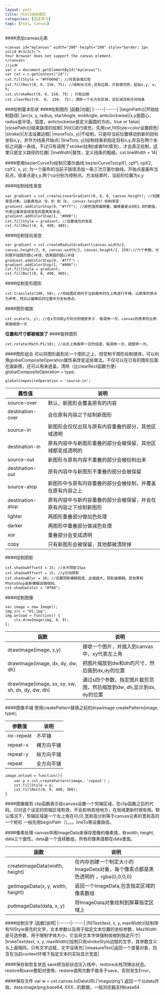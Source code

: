```yaml
---
layout: post
title: html5绘制图形
categories: [语言学习]
tags: [html, canvas]
---
```

####添加canvas元素

```
<canvas id="myCanvas" width="300" height="200" style="border: 1px solid #c3c3c3;">
Your Browser does not support the canvas element.
</canvas>
//js中
var c = document.getElementById("myCanvas");
var cxt = c.getContext("2d");
cxt.fillStyle = "#FF0000"; //将其染成红色
cxt.fillRect(0, 0, 150, 75); //绘制长方形,没有边框，只有填充色，起始x,y, w, h;
cxt.strokeRect(0, 0, 150, 75）; 只有边框
cxt.clearRect(0， 0， 150， 75); 清除一个长方形区域，该区域没有任何线条
```

###绘制基本形状
####绘制图形
|函数|功能|
|-----|------|
|beginPath()|开始绘制路径|
|arc(x, y, radius, startAngle, endAngle, anticlockwise)|x,y是圆心，radius是半径，弧度，anticlockwise是定义画圆的方向，true or false|
|closePath()|结束路径的绘制|
|fill()|进行填充，先用cxt,fillStyle=color设置颜色|
|stroke()|方法设置边框|
|moveTo(x, y)|不绘制，只是将当前位置移动到新的目标坐标x,y，并作为线条开始点|
|lineTo(x, y)|绘制线条到指定目标x,y,并且在两个坐标之间画一条线，不过只有调用了stroke(绘制)或者fill(填充)，才会真正绘制，这里只是定义路径的位置|
|lineWidth|属性，定义线条的粗细，cxt.lineWidth = 14|

####使用bezierCurveTo绘制贝塞尔曲线
bezierCurveTo(cpX1, cpY1, cpX2, cpY2, x, y);
为一个画布的当前子路径添加一条三次贝塞尔曲线。开始点是画布当前点，结束点是x,y,两个cp分别为控制点。方法结束时，当前的位置为x,y

####绘制线性渐变

```
var gradient = cxt.createLinearGradient(0, 0, 0, canvas.height); //创建渐变对象，沿着直线从（0，0）到（0， canvas.height）绘制渐变.
gradient.addColorStop(0, "#fff"); //颜色值和偏移量，偏移量是从0到1.0的数值，代表沿着渐变线渐变的距离有多远.
gradient.addColorStop(1, "#000");
cxt.fillStyle = gradient; //设置填充的渐变
cxt.fillRect(0, 0, 400, 400);
```

####绘制径向渐变

```
var gradient = cxt.createRadialGradient(canvas.width/2, canvas.height/2, 0, canvas.width/2, canvas.height/2, 150);//六个参数，分别是开始圆的圆心半径，结束圆的圆心半径
gradient.addColorStop(0, '#fff'）;
gradient.addColorStop(1, "#000");
cxt.fillStyle = gradient;
cxt.fillRect(0, 0, 400, 400);
```

####绘制变形图形

```
cxt.translate(200, 50); //将绘图区相对于当前画布的左上角进行平移。以原来的原点为参考，然后以偏移后的位置作为坐标原点。
```
####图形缩放
```
cxt.scale(x, y); //在x方向和y方向分别缩放多少. 每调用一次，canvas的原来的比例就被缩放一次
```
**位置和尺寸都被缩放了**
####旋转图形
```
cxt.rotate(Math.PI/10); //从左上角旋转一定的弧度，每调用一次，就旋转一次。
```
####图形组合
可以将图形画到另一个图形之上，但受制于图形绘制顺序。可以利用globalCompositeOperation属性来改变这些做法。不仅可以在已有的图形后面在画新图，还可以用来遮盖，清除（比clearRect函数方便）
globalCompositeOperation = type;

```
globalCompositeOperation = 'source-in';
```

|属性值|说明|
|-----|-----|
|source-over|默认，新图形会覆盖原有的内容|
|destination-over|会在原有内容之下绘制新图形|
|source-in|新图形会仅仅出现与原有内容重叠的部分，其他区域透明|
|destination-in|原有内容中与新图形重叠的部分会被保留，其他区域都变成透明的|
|source-out|新图形与原有内容不重叠的部分会被绘制出来|
|destination-out|原有内容中与新图形不重叠的部分会被保留|
|source-atop|新图形中与原有内容重叠的部分会被绘制，并覆盖在原有内容之上|
|destination-atop|原有内容中与新内容重叠的部分会被保留，并会在原有内容之下绘制新图形|
|lighter|两图形重叠部分做加色处理|
|darker|两图形中重叠部分做减色处理|
|xor|重叠部分会变成透明|
|copy|只有新图形会被保留，其他都被清除掉|

####绘制阴影
```
cxt.shadowOffsetX = 15; //水平阴影15px
cxt.shadowOffsetY = 15; //y方向阴影
cxt.shadowBlur = 10; //设置阴影模糊程度，此值越大，阴影越模糊。其效果和PhotoShop高斯模糊滤镜相同。
cxt.shadowColor = "#f00";
```

####绘制图像
```
var image = new Image();
img.src = "01.jpg";
img.onload = function() {
	ctx.drawImage(img, 0, 0);
};
```
|函数|说明|
|-----|-----|
|drawImage(image, x,y)|接收一个图片，并插入到canvas中，xy代表左上角|
|drawImage(image, dx, dy, dw, dh)|把图片缩放到dw和dh的尺寸，然后画到dx,dy的位置|
|drawImage(image, sx, sy, sw, sh, dx, dy, dw, dh)|通过s四个参数，指定图片裁剪范围，然后缩放到dw, dh,显示到dx, dy的位置|

####图像平铺
使用createPattern替换之前的drawImage
createPattern(image, type);

|参数值|说明|
|------|------|
|no-repeat|不平铺|
|repeat-x|横方向平铺|
|repeat-y|纵方向平铺|
|repeat|全方向平铺|

```
image.onload = function(){
	var p = cxt.createPattern(image, 'repeat'）;
	cxt.fillStyle = p;
	cxt.fillRect(0, 0, 400, 300);
}
```
####图像裁剪
clip函数表示给canvas设置一个剪辑区域，在clip函数之后的代码，只对这个设定的剪辑区域有效，不会影响其他地方，在局域更新时很有用。默认情况下，剪辑区域是一个左上角在(0,0),宽和高分别等于canvas元素的宽和高的一个矩形
一般先用beginPath（）。。。lineTo等设置路径。

####像素处理
canvas中用ImageData来保存图像的像素值，有width, height, data三个属性。data是一个连续数组，所有的像素值都在data里面。

|函数|说明|
|------|-------|
|createImageData(width, height)|在内存创建一个制定大小的ImageData对象，每个像素点都是黑色透明的 ，rgba(0,0,0,0)|
|getImageData(x, y, width, height)|返回一个ImageData,包含指定区域的像素数组|
|putImageData(data, x, y)|将ImageData对象绘制到屏幕指定区域上|

####绘制文字
|函数|说明|
|------|------|
|fillText(text, x, y, maxWidth)|绘制带有fillStyle填充的文字，文本参数以及用于指定文本位置的坐标参数，MaxWidth是可选参数，用于限制字体大小，它会将文本字体强制收缩到指定尺寸|
|trokeText(text, x, y, maxWidth)|绘制只有strokeStyle边框的文字，其参数含义与上面相同，只有文字边框，文字没填充|
|measureText|返回一个度量对象，包含在当前context环境下指定文本的实际显示宽度|

####保存和恢复状态
save把当前状态压入栈中，restore从栈顶弹出状态。restore和save要配对使用，restore调用次数不能多于save，否则发生Error。

####保存文件
var w = cxt.canvas.toDataURL('image/png')
返回一个以data开始，data:image/png;base64, XXX...的数据，一般浏览器支持base64
